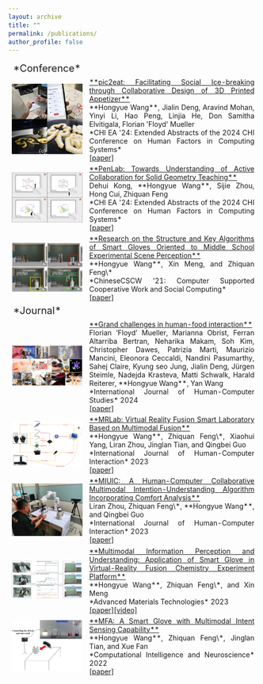 ```yaml
---
layout: archive
title: ""
permalink: /publications/
author_profile: false
---
```


<table style="border-collapse: collapse; border: none;">
<colgroup>
<col width="15%" />
<col width="85%" />
</colgroup>
<tbody style="border: none;">

<tr>
  <td style="border: none; font-size: 20px" markdown="span">*Conference*</td>
  <td style="border: none;" markdown="span"></td>
</tr>

<tr>
<td style="border: none;" markdown="span"><img src="/images/pic2eat2.jpg" width="250"></td>
<td markdown="span" style="border: none; text-align:justify"><a href="https://doi.org/10.1145/3613905.3651082" target="_blank">**pic2eat: Facilitating Social Ice-breaking through Collaborative Design of 3D Printed Appetizer**</a><br>**Hongyue Wang**, Jialin Deng, Aravind Mohan, Yinyi Li, Hao Peng, Linjia He, Don Samitha Elvitigala, Florian 'Floyd' Mueller<br>*CHI EA '24: Extended Abstracts of the 2024 CHI Conference on Human Factors in Computing Systems*<br><a href="../_publications/pic2eat.pdf" target="_blank">[paper]</a></td>
</tr>

<tr>
<td style="border: none;"><img src="/images/penlab2.jpg" width="250"></td>
<td markdown="span" style="border: none; text-align:justify"><a href="https://dl.acm.org/doi/10.1145/3613905.3650789" target="_blank">**PenLab: Towards Understanding of Active Collaboration for Solid Geometry Teaching**</a><br>Dehui Kong, **Hongyue Wang**, Sijie Zhou, Hong Cui, Zhiquan Feng<br>*CHI EA '24: Extended Abstracts of the 2024 CHI Conference on Human Factors in Computing Systems*<br><a href="/_publications/penlab.pdf" target="_blank">[paper]</a></td>
</tr>

<tr>
<td style="border: none;"><img src="/images/glove3.jpg" width="250"></td>
<td markdown="span" style="border: none; text-align:justify"><a href="https://link.springer.com/chapter/10.1007/978-981-19-4546-5_32">**Research on the Structure and Key Algorithms of Smart Gloves Oriented to Middle School Experimental Scene Perception**</a><br>**Hongyue Wang**, Xin Meng, and Zhiquan Feng\*<br>*ChineseCSCW '21: Computer Supported Cooperative Work and Social Computing*<br><a href="/_publications/Research on the Structure and Key Algorithms of Smart Gloves Oriented to Middle School Experimental Scene Perception.pdf" target="_blank">[paper]</a></td>
</tr>


<tr>
  <td style="border: none; font-size: 20px" markdown="span">*Journal*</td>
  <td style="border: none;" markdown="span"></td>
</tr>

<tr>
<td style="border: none;"><img src="/images/challenges.png" width="250"></td>
<td markdown="span" style="border: none; text-align:justify"><a href="https://www.sciencedirect.com/science/article/pii/S1071581923002069" target="_blank">**Grand challenges in human-food interaction**</a><br>Florian ‘Floyd’ Mueller, Marianna Obrist, Ferran Altarriba Bertran, Neharika Makam, Soh Kim, Christopher Dawes, Patrizia Marti, Maurizio Mancini, Eleonora Ceccaldi, Nandini Pasumarthy, Sahej Claire, Kyung seo Jung, Jialin Deng, Jürgen Steimle, Nadejda Krasteva, Matti Schwalk, Harald Reiterer, **Hongyue Wang**, Yan Wang<br>*International Journal of Human-Computer Studies* 2024<br><a href="/_publications/grand challenges.pdf" target="_blank">[paper]</a></td>
</tr>

<tr>
<td style="border: none;"><img src="/images/2023_ijhci.png" width="250"></td>
<td markdown="span" style="border: none; text-align:justify"><a href="https://www.tandfonline.com/doi/abs/10.1080/10447318.2023.2227823" target="_blank">**MRLab: Virtual Reality Fusion Smart Laboratory Based on Multimodal Fusion**</a><br>**Hongyue Wang**, Zhiquan Feng\*, Xiaohui Yang, Liran Zhou, Jinglan Tian, and Qingbei Guo<br>*International Journal of Human-Computer Interaction* 2023<br><a href="/_publications/MRLab Virtual Reality Fusion Smart Laboratory Based on Multimodal Fusion.pdf" target="_blank">[paper]</a></td>
</tr>

<tr>
<td style="border: none;"><img src="/images/2023_robot.png" width="250"></td>
<td markdown="span" style="border: none; text-align:justify"><a href="https://www.tandfonline.com/doi/abs/10.1080/10447318.2023.2247606?journalCode=hihc20" target="_blank">**MIUIC: A Human-Computer Collaborative Multimodal Intention-Understanding Algorithm Incorporating Comfort Analysis**</a><br>Liran Zhou, Zhiquan Feng\*, **Hongyue Wang**, and Qingbei Guo<br>*International Journal of Human-Computer Interaction* 2023<br><a href="/_publications/MIUIC.pdf" target="_blank">[paper]</a></td>
</tr>

<tr>
<td style="border: none;"><img src="/images/glove2.png" width="250"></td>
<td markdown="span" style="border: none; text-align:justify"><a href="https://onlinelibrary.wiley.com/doi/abs/10.1002/admt.202200549">**Multimodal Information Perception and Understanding: Application of Smart Glove in Virtual-Reality Fusion Chemistry Experiment Platform**</a><br>**Hongyue Wang**, Zhiquan Feng\*, and Xin Meng<br>*Advanced Materials Technologies* 2023<br><a href="/_publications/Multimodal Information Perception and Understanding：Application of Smart Glove in Virtual-Reality Fusion Chemistry Experiment Platform.pdf" target="_blank">[paper]</a><a href="https://youtu.be/8btwYEO1cd4" target="_blank">[video]</a></td>
</tr>

<tr>
<td style="border: none;"><img src="/images/glove1.png" width="250"></td>
<td markdown="span" style="border: none; text-align:justify"><a href="https://www.hindawi.com/journals/cin/2022/3545850/" target="_blank">**MFA: A Smart Glove with Multimodal Intent Sensing Capability**</a><br>**Hongyue Wang**, Zhiquan Feng\*, Jinglan Tian, and Xue Fan<br>*Computational Intelligence and Neuroscience* 2022<br><a href="/_publications/MFA：A Smart Glove with Multimodal Intent Sensing Capability.pdf" target="_blank">[paper]</a></td>
</tr>

</tbody>
</table>
